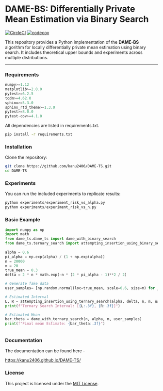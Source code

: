 # DAME-BS: Differentially Private Mean Estimation via Binary Search

[![CircleCI](https://dl.circleci.com/status-badge/img/gh/kanu2406/DAME-TS/tree/main.svg?style=svg&circle-token=CCIPRJ_HwgZxRmn4FC9KWA4t8tmKG_42331c11496c635f99cf9fdd0514727175f5446a)](https://dl.circleci.com/status-badge/redirect/gh/kanu2406/DAME-TS/tree/main) [![codecov](https://codecov.io/gh/kanu2406/DAME-TS/graph/badge.svg?token=LBKGKXDCGV)](https://codecov.io/gh/kanu2406/DAME-TS)

This repository provides a Python implementation of the **DAME-BS** algorithm for locally differentially private mean estimation using binary search. It includes theoretical upper bounds and experiments across multiple distributions.

---

### Requirements

```python
numpy>=1.12
matplotlib>=2.0.0
pytest>=6.2.5
tqdm>=4.62.0
sphinx>=5.3.0
sphinx_rtd_theme>=1.3.0
pytest>=8.0.0
pytest-cov>=4.1.0
```

All dependencies are listed in requirements.txt.


```bash
pip install -r requirements.txt
```

### Installation
Clone the repository:

```bash
git clone https://github.com/kanu2406/DAME-TS.git
cd DAME-TS
```

### Experiments
You can run the included experiments to replicate results:

```python
python experiments/experiment_risk_vs_alpha.py
python experiments/experiment_risk_vs_n.py
```

### Basic Example

```python
import numpy as np
import math
from dame_ts.dame_ts import dame_with_binary_search
from dame_ts.ternary_search import attempting_insertion_using_binary_search
 
alpha = 0.6
pi_alpha = np.exp(alpha) / (1 + np.exp(alpha))
n = 20000
m = 20
true_mean = 0.3
delta = 2 * n * math.exp(-n * (2 * pi_alpha - 1)**2 / 2)

# Generate fake data
user_samples= [np.random.normal(loc=true_mean, scale=0.6, size=m) for _ in range(n)]

# Estimated Interval
L, R = attempting_insertion_using_ternary_search(alpha, delta, n, m, user_samples)
print(f"Ternary Search Interval: [{L:.3f}, {R:.3f}]")

# Estimated Mean
bar_theta = dame_with_ternary_search(n, alpha, m, user_samples)
print(f"Final mean Estimate: {bar_theta:.3f}")



```


### Documentation

The documentation can be found here -

https://kanu2406.github.io/DAME-TS/



### License

This project is licensed under the [MIT License](LICENSE).



